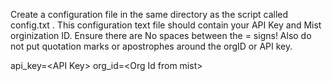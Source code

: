 Create a configuration file in the same directory as the script called config.txt . 
This configuration text file should contain your API Key and Mist orginization ID. 
Ensure there are No spaces between the = signs! 
Also do not put quotation marks or apostrophes around the orgID or API key.

api_key=\<API Key\>
org_id=\<Org Id from mist\>
